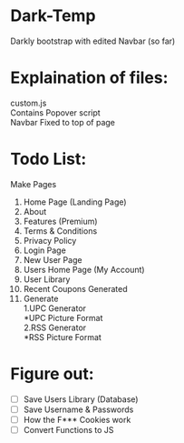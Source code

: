 # Dark-Temp
Darkly bootstrap with edited Navbar (so far)

# Explaination of files:

  custom.js  
  Contains Popover script  
  Navbar Fixed to top of page  

# Todo List:  
Make Pages  
1. Home Page (Landing Page)  
2. About  
3. Features (Premium)  
4. Terms & Conditions  
5. Privacy Policy  
6. Login Page  
7. New User Page  
8. Users Home Page (My Account)  
9. User Library  
10. Recent Coupons Generated  
11. Generate  
  1.UPC Generator  
     *UPC Picture Format  
  2.RSS Generator  
     *RSS Picture Format  
# Figure out:
- [ ] Save Users Library (Database)  
- [ ] Save Username & Passwords  
- [ ] How the F*** Cookies work  
- [ ] Convert Functions to JS  
